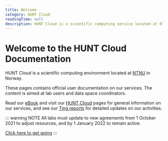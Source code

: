 ```yaml
---
title: Welcome
category: HUNT Cloud
readingTime: null
description: HUNT Cloud is a scientific computing service located at NTNU in Norway. These pages contains official user documentation on our cloud services. Their content is aimed at lab users.
---
```


# Welcome to the HUNT Cloud Documentation

HUNT Cloud is a scientific computing environment located at [NTNU](https://www.ntnu.edu/) in Norway.

These pages contains official user documentation on our services. The content is aimed at lab users and data space coordinators.

Read our [eBook](https://assets.hdc.ntnu.no/assets/ebook-hunt-cloud-services.pdf) and visit our [HUNT Cloud](https://www.ntnu.edu/mh/huntcloud) pages for general information on our services, and see our [Ting reports](/tingweek/#reports) for detailed updates on our activities.


::: warning NOTE
All labs must update to new agreements from 1 October 2021 to adjust resources, and by 1 January 2022 to remain active.

[Click here to get going](/agreements/get-going/) 
:::


